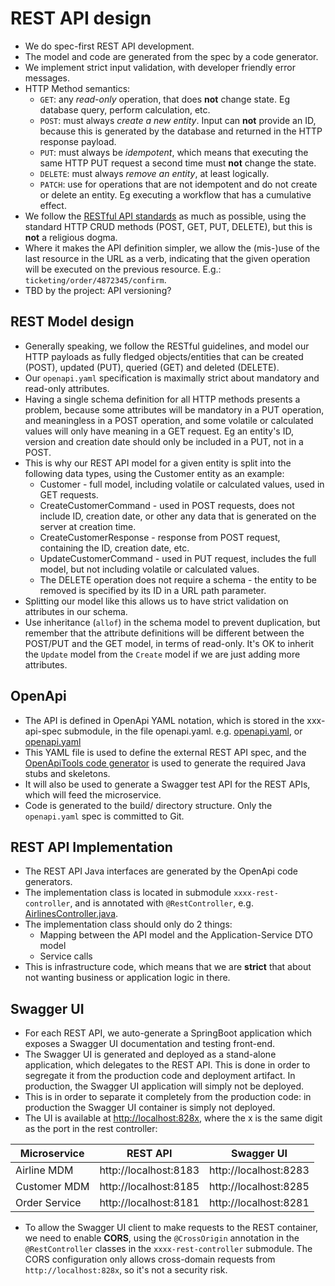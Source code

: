 # REST API design

- We do spec-first REST API development.
- The model and code are generated from the spec by a code generator.
- We implement strict input validation, with developer friendly error messages.
- HTTP Method semantics:
    - `GET`: any _read-only_ operation, that does **not** change state. Eg database query, perform calculation, etc.
    - `POST`: must always _create a new entity_. Input can **not** provide an ID, because this is generated by the
      database
      and returned in the HTTP response payload.
    - `PUT`: must always be _idempotent_, which means that executing the same HTTP PUT request a second time must
      **not** change the state.
    - `DELETE`: must always _remove an entity_, at least logically.
    - `PATCH`: use for operations that are not idempotent and do not create or delete an entity. Eg executing a workflow
      that has a cumulative effect.
- We follow the [RESTful API standards](https://aws.amazon.com/what-is/restful-api/) as much as possible, using the
  standard HTTP CRUD methods (POST, GET, PUT, DELETE), but this is **not** a religious dogma.
- Where it makes the API definition simpler, we allow the (mis-)use of the last resource in the URL as a verb,
  indicating that the given operation will be executed on the previous resource. E.g.:
  `ticketing/order/4872345/confirm`.
- TBD by the project: API versioning?

## REST Model design

- Generally speaking, we follow the RESTful guidelines, and model our HTTP payloads as fully fledged objects/entities
  that can be created (POST), updated (PUT), queried (GET) and deleted (DELETE).
- Our `openapi.yaml` specification is maximally strict about mandatory and read-only attributes.
- Having a single schema definition for all HTTP methods presents a problem, because some attributes will be mandatory
  in a PUT operation, and meaningless in a POST operation, and some volatile or calculated values will only have meaning
  in a GET request. Eg an entity's ID, version and creation date should only be included in a PUT, not in a POST.
- This is why our REST API model for a given entity is split into the following data types, using the Customer entity as
  an example:
    - Customer - full model, including volatile or calculated values, used in GET requests.
    - CreateCustomerCommand - used in POST requests, does not include ID, creation date, or other any data that is
      generated on the server at creation time.
    - CreateCustomerResponse - response from POST request, containing the ID, creation date, etc.
    - UpdateCustomerCommand - used in PUT request, includes the full model, but not including volatile or calculated
      values.
    - The DELETE operation does not require a schema - the entity to be removed is specified by its ID in a URL path
      parameter.
- Splitting our model like this allows us to have strict validation on attributes in our schema.
- Use inheritance (`allof`) in the schema model to prevent duplication, but remember that the attribute definitions will
  be different between the POST/PUT and the GET model, in terms of read-only. It's OK to inherit the `Update` model from
  the `Create` model if we are just adding more attributes.

## OpenApi

- The API is defined in OpenApi YAML notation, which is stored in the xxx-api-spec submodule, in the file openapi.yaml.
  e.g. [openapi.yaml](../customer-service/customer-application/customer-api-spec/src/main/spec/openapi.yaml), or
  [openapi.yaml](../order-service/order-application/order-api-spec/src/main/spec/openapi.yaml)
- This YAML file is used to define the external REST API spec, and
  the [OpenApiTools code generator](https://github.com/OpenAPITools/openapi-generator#readme) is used to generate the
  required Java stubs and skeletons.
- It will also be used to generate a Swagger test API for the REST APIs, which will feed the microservice.
- Code is generated to the build/ directory structure. Only the `openapi.yaml` spec is committed to Git.

## REST API Implementation

- The REST API Java interfaces are generated by the OpenApi code generators.
- The implementation class is located in submodule `xxxx-rest-controller`, and is annotated with `@RestController`, e.g.
  [AirlinesController.java](../airline-mdm/airline-mdm-presentation/airline-mdm-rest-controller/src/main/java/com/acroteq/ticketing/airline/service/presentation/rest/AirlinesController.java).
- The implementation class should only do 2 things:
  - Mapping between the API model and the Application-Service DTO model
  - Service calls
- This is infrastructure code, which means that we are **strict** that about not wanting business or application logic
  in there.

## Swagger UI

- For each REST API, we auto-generate a SpringBoot application which exposes a Swagger UI documentation and testing
  front-end.
- The Swagger UI is generated and deployed as a stand-alone application, which delegates to the REST API. This is done
  in order to segregate it from the production code and deployment artifact. In production, the Swagger UI application
  will simply not be deployed.
- This is in order to separate it completely from the production code:  in production the Swagger UI container
  is simply not deployed.
- The UI is available at [http://localhost:828x](http://localhost:828x), where the x is the same digit as the
  port in the rest controller:

| Microservice  | REST API              | Swagger UI            |
 |---------------|-----------------------|-----------------------|
| Airline MDM   | http://localhost:8183 | http://localhost:8283 |
| Customer MDM  | http://localhost:8185 | http://localhost:8285 |
| Order Service | http://localhost:8181 | http://localhost:8281 |

- To allow the Swagger UI client to make requests to the REST container, we need to enable **CORS**, using
  the `@CrossOrigin` annotation in the `@RestController` classes in the `xxxx-rest-controller` submodule. 
  The CORS configuration only allows cross-domain requests from `http://localhost:828x`, so it's not a security
  risk.
